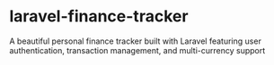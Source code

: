 # laravel-finance-tracker
A beautiful personal finance tracker built with Laravel featuring user authentication, transaction management, and multi-currency support
